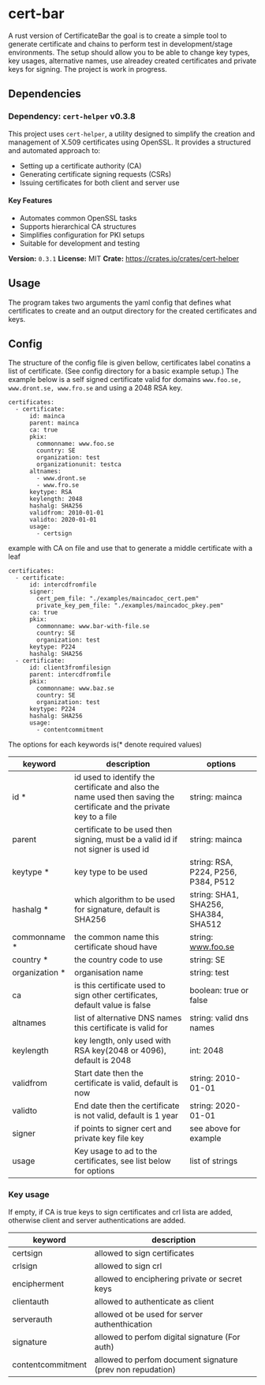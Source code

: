 # cert-bar

A rust version of CertificateBar the goal is to create a simple tool to generate certificate and chains to perform test in
development/stage environments. The setup should allow you to be able to change key types,
key usages, alternative names, use alreadey created certificates and private keys for signing.
The project is work in progress.

## Dependencies

### Dependency: `cert-helper` v0.3.8

This project uses `cert-helper`, a utility designed to simplify the creation and management of X.509 certificates using OpenSSL. It provides a structured and automated approach to:

- Setting up a certificate authority (CA)
- Generating certificate signing requests (CSRs)
- Issuing certificates for both client and server use

#### Key Features

- Automates common OpenSSL tasks
- Supports hierarchical CA structures
- Simplifies configuration for PKI setups
- Suitable for development and testing

**Version:** `0.3.1`
**License:** MIT
**Crate:** https://crates.io/crates/cert-helper

## Usage

The program takes two arguments the yaml config that defines what certificates to create and an output directory for the created certificates and keys.

## Config

The structure of the config file is given bellow, certificates label conatins a list of certificate.
(See config directory for a basic example setup.) The example below is a self signed certificate valid
for domains `www.foo.se, www.dront.se, www.fro.se` and using a 2048 RSA key.

```
certificates:
  - certificate:
      id: mainca
      parent: mainca
      ca: true
      pkix:
        commonname: www.foo.se
        country: SE
        organization: test
        organizationunit: testca
      altnames:
        - www.dront.se
        - www.fro.se
      keytype: RSA
      keylength: 2048
      hashalg: SHA256
      validfrom: 2010-01-01
      validto: 2020-01-01
      usage:
        - certsign
```

example with CA on file and use that to generate a middle certificate with a leaf

```
certificates:
  - certificate:
      id: intercdfromfile
      signer:
        cert_pem_file: "./examples/maincadoc_cert.pem"
        private_key_pem_file: "./examples/maincadoc_pkey.pem"
      ca: true
      pkix:
        commonname: www.bar-with-file.se
        country: SE
        organization: test
      keytype: P224
      hashalg: SHA256
  - certificate:
      id: client3fromfilesign
      parent: intercdfromfile
      pkix:
        commonname: www.baz.se
        country: SE
        organization: test
      keytype: P224
      hashalg: SHA256
      usage:
        - contentcommitment

```

The options for each keywords is(\* denote required values)

| keyword         | description                                                                                                          | options                              |
| --------------- | -------------------------------------------------------------------------------------------------------------------- | ------------------------------------ |
| id \*           | id used to identify the certificate and also the name used then saving the certificate and the private key to a file | string: mainca                       |
| parent          | certificate to be used then signing, must be a valid id if not signer is used id                                     | string: mainca                       |
| keytype \*      | key type to be used                                                                                                  | string: RSA, P224, P256, P384, P512  |
| hashalg \*      | which algorithm to be used for signature, default is SHA256                                                          | string: SHA1, SHA256, SHA384, SHA512 |
| commonname \*   | the common name this certificate shoud have                                                                          | string: www.foo.se                   |
| country \*      | the country code to use                                                                                              | string: SE                           |
| organization \* | organisation name                                                                                                    | string: test                         |
| ca              | is this certificate used to sign other certificates, default value is false                                          | boolean: true or false               |
| altnames        | list of alternative DNS names this certificate is valid for                                                          | string: valid dns names              |
| keylength       | key length, only used with RSA key(2048 or 4096), default is 2048                                                    | int: 2048                            |
| validfrom       | Start date then the certificate is valid, default is now                                                             | string: 2010-01-01                   |
| validto         | End date then the certificate is not valid, default is 1 year                                                        | string: 2020-01-01                   |
| signer          | if points to signer cert and private key file key                                                                    | see above for example                |
| usage           | Key usage to ad to the certificates, see list below for options                                                      | list of strings                      |

### Key usage

If empty, if CA is true keys to sign certificates and crl lista are added, otherwise client and
server authentications are added.

| keyword           | description                                                |
| ----------------- | ---------------------------------------------------------- |
| certsign          | allowed to sign certificates                               |
| crlsign           | allowed to sign crl                                        |
| encipherment      | allowed to enciphering private or secret keys              |
| clientauth        | allowed to authenticate as client                          |
| serverauth        | allowed ot be used for server authenthication              |
| signature         | allowed to perfom digital signature (For auth)             |
| contentcommitment | allowed to perfom document signature (prev non repudation) |
